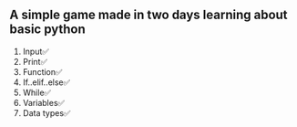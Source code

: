 ## A simple game made in two days learning about basic python

1. Input✅
2. Print✅
3. Function✅
4. If..elif..else✅
5. While✅
6. Variables✅
7. Data types✅

